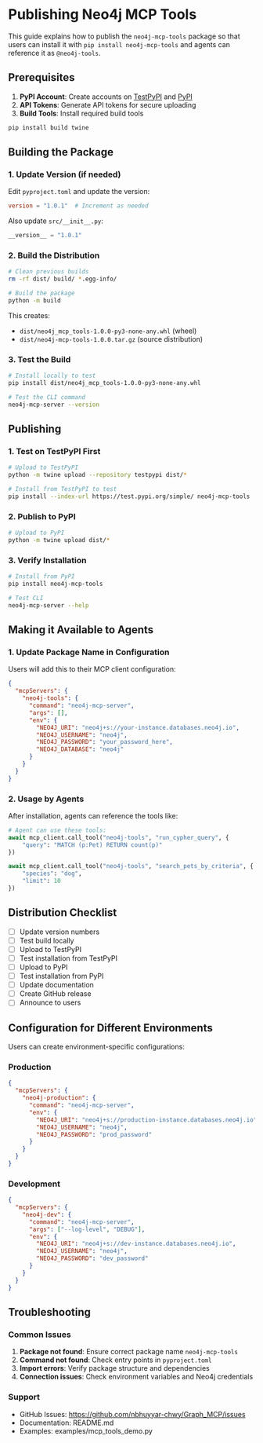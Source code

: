 # Publishing Neo4j MCP Tools

This guide explains how to publish the `neo4j-mcp-tools` package so that users can install it with `pip install neo4j-mcp-tools` and agents can reference it as `@neo4j-tools`.

## Prerequisites

1. **PyPI Account**: Create accounts on [TestPyPI](https://test.pypi.org/) and [PyPI](https://pypi.org/)
2. **API Tokens**: Generate API tokens for secure uploading
3. **Build Tools**: Install required build tools

```bash
pip install build twine
```

## Building the Package

### 1. Update Version (if needed)

Edit `pyproject.toml` and update the version:
```toml
version = "1.0.1"  # Increment as needed
```

Also update `src/__init__.py`:
```python
__version__ = "1.0.1"
```

### 2. Build the Distribution

```bash
# Clean previous builds
rm -rf dist/ build/ *.egg-info/

# Build the package
python -m build
```

This creates:
- `dist/neo4j_mcp_tools-1.0.0-py3-none-any.whl` (wheel)
- `dist/neo4j-mcp-tools-1.0.0.tar.gz` (source distribution)

### 3. Test the Build

```bash
# Install locally to test
pip install dist/neo4j_mcp_tools-1.0.0-py3-none-any.whl

# Test the CLI command
neo4j-mcp-server --version
```

## Publishing

### 1. Test on TestPyPI First

```bash
# Upload to TestPyPI
python -m twine upload --repository testpypi dist/*

# Install from TestPyPI to test
pip install --index-url https://test.pypi.org/simple/ neo4j-mcp-tools
```

### 2. Publish to PyPI

```bash
# Upload to PyPI
python -m twine upload dist/*
```

### 3. Verify Installation

```bash
# Install from PyPI
pip install neo4j-mcp-tools

# Test CLI
neo4j-mcp-server --help
```

## Making it Available to Agents

### 1. Update Package Name in Configuration

Users will add this to their MCP client configuration:

```json
{
  "mcpServers": {
    "neo4j-tools": {
      "command": "neo4j-mcp-server",
      "args": [],
      "env": {
        "NEO4J_URI": "neo4j+s://your-instance.databases.neo4j.io",
        "NEO4J_USERNAME": "neo4j",
        "NEO4J_PASSWORD": "your_password_here",
        "NEO4J_DATABASE": "neo4j"
      }
    }
  }
}
```

### 2. Usage by Agents

After installation, agents can reference the tools like:

```python
# Agent can use these tools:
await mcp_client.call_tool("neo4j-tools", "run_cypher_query", {
    "query": "MATCH (p:Pet) RETURN count(p)"
})

await mcp_client.call_tool("neo4j-tools", "search_pets_by_criteria", {
    "species": "dog",
    "limit": 10
})
```

## Distribution Checklist

- [ ] Update version numbers
- [ ] Test build locally
- [ ] Upload to TestPyPI
- [ ] Test installation from TestPyPI
- [ ] Upload to PyPI
- [ ] Test installation from PyPI
- [ ] Update documentation
- [ ] Create GitHub release
- [ ] Announce to users

## Configuration for Different Environments

Users can create environment-specific configurations:

### Production
```json
{
  "mcpServers": {
    "neo4j-production": {
      "command": "neo4j-mcp-server",
      "env": {
        "NEO4J_URI": "neo4j+s://production-instance.databases.neo4j.io",
        "NEO4J_USERNAME": "neo4j",
        "NEO4J_PASSWORD": "prod_password"
      }
    }
  }
}
```

### Development
```json
{
  "mcpServers": {
    "neo4j-dev": {
      "command": "neo4j-mcp-server",
      "args": ["--log-level", "DEBUG"],
      "env": {
        "NEO4J_URI": "neo4j+s://dev-instance.databases.neo4j.io",
        "NEO4J_USERNAME": "neo4j", 
        "NEO4J_PASSWORD": "dev_password"
      }
    }
  }
}
```

## Troubleshooting

### Common Issues

1. **Package not found**: Ensure correct package name `neo4j-mcp-tools`
2. **Command not found**: Check entry points in `pyproject.toml`
3. **Import errors**: Verify package structure and dependencies
4. **Connection issues**: Check environment variables and Neo4j credentials

### Support

- GitHub Issues: https://github.com/nbhuyyar-chwy/Graph_MCP/issues
- Documentation: README.md
- Examples: examples/mcp_tools_demo.py 